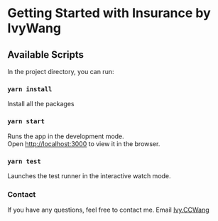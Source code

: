 # Getting Started with Insurance by IvyWang

## Available Scripts

In the project directory, you can run:

### `yarn install`

Install all the packages

### `yarn start`

Runs the app in the development mode.\
Open [http://localhost:3000](http://localhost:3000) to view it in the browser.

### `yarn test`

Launches the test runner in the interactive watch mode.

### Contact

If you have any questions, feel free to contact me.
Email [Ivy.CCWang](mailto:chaochunwang@outlook.com)
